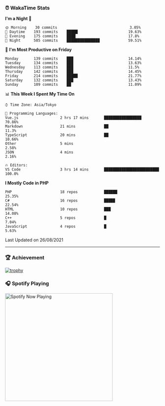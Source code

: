 ### ⏰ WakaTime Stats


<!--START_SECTION:waka-->
**I'm a Night 🦉** 

```text
🌞 Morning    30 commits                                 3.05% 
🌆 Daytime    193 commits    █████                       19.63% 
🌃 Evening    175 commits    ████                        17.8% 
🌙 Night      585 commits    ███████████████             59.51%

```
📅 **I'm Most Productive on Friday** 

```text
Monday       139 commits    ███                         14.14% 
Tuesday      134 commits    ███                         13.63% 
Wednesday    113 commits    ███                         11.5% 
Thursday     142 commits    ███                         14.45% 
Friday       214 commits    █████                       21.77% 
Saturday     132 commits    ███                         13.43% 
Sunday       109 commits    ██                          11.09%

```


📊 **This Week I Spent My Time On** 

```text
⌚︎ Time Zone: Asia/Tokyo

💬 Programming Languages: 
Vue.js                   2 hrs 17 mins       █████████████████           70.86% 
Markdown                 21 mins             ██                          11.3% 
TypeScript               20 mins             ██                          10.66% 
Other                    5 mins                                          2.58% 
JSON                     4 mins                                          2.16%

🔥 Editors: 
VS Code                  3 hrs 14 mins       █████████████████████████   100.0%

```

**I Mostly Code in PHP** 

```text
PHP                      18 repos            ██████                      25.35% 
C#                       16 repos            █████                       22.54% 
HTML                     10 repos            ███                         14.08% 
C++                      5 repos             █                           7.04% 
JavaScript               4 repos             █                           5.63%

```



 Last Updated on 26/08/2021
<!--END_SECTION:waka-->

---

### 🏆 Achievement

[![trophy](https://github-profile-trophy.vercel.app/?username=Slime-hatena&theme=flat&no-bg=true&no-frame=true&column=8)](https://github.com/ryo-ma/github-profile-trophy)

### 🎧 Spotify Playing

[<img src="https://spotify-now-playing-slime-hatena.vercel.app/api/spotify-playing" alt="Spotify Now Playing" width="350" />](https://open.spotify.com/user/slime_hatena)

<!--
**Slime-hatena/Slime-hatena** is a ✨ _special_ ✨ repository because its `README.md` (this file) appears on your GitHub profile.

Here are some ideas to get you started:

- 🔭 I’m currently working on ...
- 🌱 I’m currently learning ...
- 👯 I’m looking to collaborate on ...
- 🤔 I’m looking for help with ...
- 💬 Ask me about ...
- 📫 How to reach me: ...
- 😄 Pronouns: ...
- ⚡ Fun fact: ...
-->

